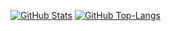
[![GitHub Stats](https://github-readme-stats.vercel.app/api?username=gitchaell&theme=dark)](https://github.com/gitchaell/github-readme-stats) [![GitHub Top-Langs](https://github-readme-stats.vercel.app/api/top-langs/?username=gitchaell&theme=dark&langs_count=20&layout=compact&card_width=400)](https://github.com/gitchaell/github-readme-stats)
